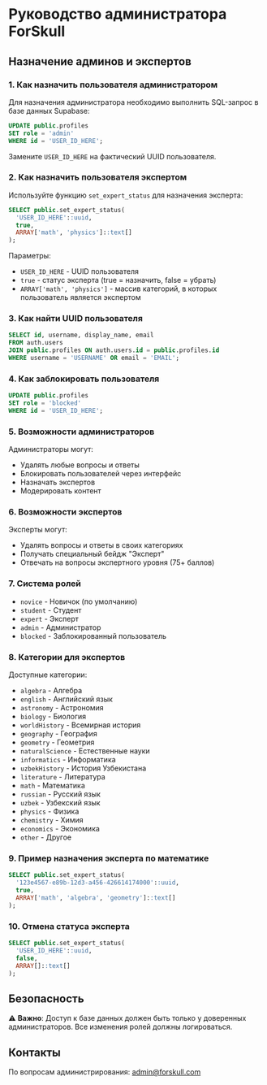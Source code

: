 # Руководство администратора ForSkull

## Назначение админов и экспертов

### 1. Как назначить пользователя администратором

Для назначения администратора необходимо выполнить SQL-запрос в базе данных Supabase:

```sql
UPDATE public.profiles 
SET role = 'admin' 
WHERE id = 'USER_ID_HERE';
```

Замените `USER_ID_HERE` на фактический UUID пользователя.

### 2. Как назначить пользователя экспертом

Используйте функцию `set_expert_status` для назначения эксперта:

```sql
SELECT public.set_expert_status(
  'USER_ID_HERE'::uuid, 
  true, 
  ARRAY['math', 'physics']::text[]
);
```

Параметры:
- `USER_ID_HERE` - UUID пользователя
- `true` - статус эксперта (true = назначить, false = убрать)
- `ARRAY['math', 'physics']` - массив категорий, в которых пользователь является экспертом

### 3. Как найти UUID пользователя

```sql
SELECT id, username, display_name, email 
FROM auth.users 
JOIN public.profiles ON auth.users.id = public.profiles.id
WHERE username = 'USERNAME' OR email = 'EMAIL';
```

### 4. Как заблокировать пользователя

```sql
UPDATE public.profiles 
SET role = 'blocked' 
WHERE id = 'USER_ID_HERE';
```

### 5. Возможности администраторов

Администраторы могут:
- Удалять любые вопросы и ответы
- Блокировать пользователей через интерфейс
- Назначать экспертов
- Модерировать контент

### 6. Возможности экспертов

Эксперты могут:
- Удалять вопросы и ответы в своих категориях
- Получать специальный бейдж "Эксперт"
- Отвечать на вопросы экспертного уровня (75+ баллов)

### 7. Система ролей

- `novice` - Новичок (по умолчанию)
- `student` - Студент  
- `expert` - Эксперт
- `admin` - Администратор
- `blocked` - Заблокированный пользователь

### 8. Категории для экспертов

Доступные категории:
- `algebra` - Алгебра
- `english` - Английский язык
- `astronomy` - Астрономия
- `biology` - Биология
- `worldHistory` - Всемирная история
- `geography` - География
- `geometry` - Геометрия
- `naturalScience` - Естественные науки
- `informatics` - Информатика
- `uzbekHistory` - История Узбекистана
- `literature` - Литература
- `math` - Математика
- `russian` - Русский язык
- `uzbek` - Узбекский язык
- `physics` - Физика
- `chemistry` - Химия
- `economics` - Экономика
- `other` - Другое

### 9. Пример назначения эксперта по математике

```sql
SELECT public.set_expert_status(
  '123e4567-e89b-12d3-a456-426614174000'::uuid, 
  true, 
  ARRAY['math', 'algebra', 'geometry']::text[]
);
```

### 10. Отмена статуса эксперта

```sql
SELECT public.set_expert_status(
  'USER_ID_HERE'::uuid, 
  false, 
  ARRAY[]::text[]
);
```

## Безопасность

⚠️ **Важно**: Доступ к базе данных должен быть только у доверенных администраторов. Все изменения ролей должны логироваться.

## Контакты

По вопросам администрирования: admin@forskull.com